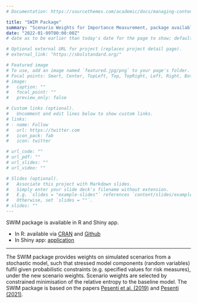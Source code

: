 ```yaml
---
# Documentation: https://sourcethemes.com/academic/docs/managing-content/

title: "SWIM Package"
summary: "Scenario Weights for Importance Measurement, package available in R and Shiny app."
date: "2022-01-09T00:00:00Z" 
# date as to be earlier than today's date for the page to show; default is to set to package's last update date

# Optional external URL for project (replaces project detail page).
# external_link: "https://sbolstandard.org/"

# Featured image
# To use, add an image named `featured.jpg/png` to your page's folder.
# Focal points: Smart, Center, TopLeft, Top, TopRight, Left, Right, BottomLeft, Bottom, BottomRight.
# image:
#   caption: ""
#   focal_point: ""
#   preview_only: false

# Custom links (optional).
#   Uncomment and edit lines below to show custom links.
# links:
# - name: Follow
#   url: https://twitter.com
#   icon_pack: fab
#   icon: twitter

# url_code: ""
# url_pdf: ""
# url_slides: ""
# url_video: ""

# Slides (optional).
#   Associate this project with Markdown slides.
#   Simply enter your slide deck's filename without extension.
#   E.g. `slides = "example-slides"` references `content/slides/example-slides.md`.
#   Otherwise, set `slides = ""`.
# slides: ""
---
```


SWIM package is available in R and Shiny app.
- In R: available via [CRAN](https://cran.r-project.org/web/packages/SWIM/index.html/) and [Github](https://github.com/spesenti/SWIM/)
- In Shiny app: [application](https://icmr.shinyapps.io/ShinySWIM/)

---

The SWIM package provides weights on simulated scenarios from a stochastic model, such that stressed model components (random variables) fulfil given probabilistic constraints (e.g. specified values for risk measures), under the new scenario weights. Scenario weights are selected by constrained minimisation of the relative entropy to the baseline model. The SWIM package is based on the papers [Pesenti et al. (2019)](/publication/pesenti-millossovich-tsanakas-2019) and [Pesenti (2021)](/publication/pesenti-2021).